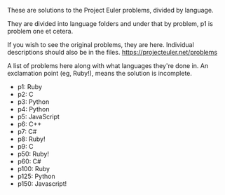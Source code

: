 These are solutions to the Project Euler problems, divided by language.

They are divided into language folders and under that by problem, p1 is problem one et cetera.

If you wish to see the original problems, they are here. Individual descriptions should also be in the files.
https://projecteuler.net/problems

A list of problems here along with what languages they're done in. An exclamation point (eg, Ruby!), means the solution is incomplete.
* p1: Ruby
* p2: C
* p3: Python
* p4: Python
* p5: JavaScript
* p6: C++
* p7: C#
* p8: Ruby!
* p9: C
* p50: Ruby!
* p60: C#
* p100: Ruby
* p125: Python
* p150: Javascript!
